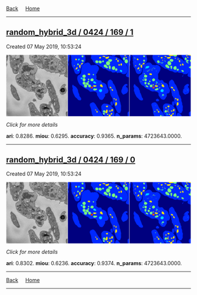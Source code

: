 
[Back](..)&nbsp;&nbsp;&nbsp;&nbsp;&nbsp;[Home](https://leapmanlab.github.io/snapshots)

---

<div class="summary"><a href="1"><h2>random_hybrid_3d / 0424 / 169 / 1</h2></a><p>Created 07 May 2019, 10:53:24
</p><a href="1"><img src="1/media/summary.png" align="center"></a><p>
<i>Click for more details</i>
</p></div>

**ari**: 0.8286. **miou**: 0.6295. **accuracy**: 0.9365. **n_params**: 4723643.0000. 

---

<div class="summary"><a href="0"><h2>random_hybrid_3d / 0424 / 169 / 0</h2></a><p>Created 07 May 2019, 10:53:24
</p><a href="0"><img src="0/media/summary.png" align="center"></a><p>
<i>Click for more details</i>
</p></div>

**ari**: 0.8302. **miou**: 0.6236. **accuracy**: 0.9374. **n_params**: 4723643.0000. 

---

[Back](..)&nbsp;&nbsp;&nbsp;&nbsp;&nbsp;[Home](https://leapmanlab.github.io/snapshots)

---